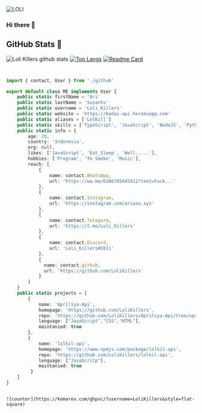 ![LOLI](https://raw.githubusercontent.com/LoliKillers/LoliKillers/main/preview.gif)
### Hi there 👋


## GitHub Stats 🌟

![Loli Killers github stats](https://github-readme-stats.vercel.app/api?username=LoliKillers&theme=chartreuse-dark&count_private=true&show_icons=true&cache_seconds=1800)
[![Top Langs](https://github-readme-stats.vercel.app/api/top-langs/?username=LoliKillers&theme=chartreuse-dark&layout=compact)](https://github.com/LoliKillers/LoliKillers)
[![Readme Card](https://github-readme-stats.vercel.app/api/pin/?username=LoliKillers&repo=Apriliya-Api&theme=blue-green)](https://github.com/LoliKillers/LoliKillers)

```TypeScript


import { contact, User } from './github'

export default class ME implements User {
    public static firstName = 'Ari'
    public static lastName = 'Susanto'
    public static username = 'Loli_Killers'
    public static website = 'https://badai-api.herokuapp.com'
    public static aliases = ['LolKill']
    public static skills = ['TypeScript', 'JavaScript', 'NodeJS', 'Python']
    public static info = {
        age: 20,
        country: 'Indonesia',
        org: null,
        likes: ['JavaScript', 'Eat_Sleep', 'Well.....'],
        hobbies: ['Program', 'To Smoke', 'Music'],
        reach: [
            {
                name: contact.WhatsApp,
                url: 'https://wa.me/6286785445412?text=Fuck...'
            },
            {
                name: contact.Instagram,
                url: 'https://instagram.com/ariasu.xyz'
            },
            {
                name: contact.Telegarm,
                url: 'https://t.me/Loli_Killers'
            },
            {
                name: contact.Discord,
                url: 'Loli_Killers#2811'
            },
            {
              name: contact.github,
              url: 'https://github.com/LoliKillers'
            }
        ]
    }
    public static projects = [
        {
            name: 'Apriliya-Api',
            homepage: 'https://github.com/LoliKillers',
            repo: 'https://github.com/LoliKillers/Apriliya-Api/tree/update1',
            language: ["JavaScript","CSS","HTML"],
            maintanied: true
        },
        {
            name: 'lolkil-api',
            homepage: 'https://www.npmjs.com/package/lolkil-api',
            repo: 'https://github.com/LoliKillers/lolkil-api',
            lenguage: ["JavaScritp"],
            maintanied: true
         }
    ]
}

```

```

![counter](https://komarev.com/ghpvc/?username=LoliKillers&style=flat-square)


